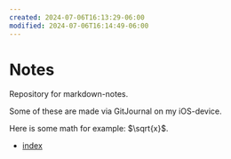```yaml
---
created: 2024-07-06T16:13:29-06:00
modified: 2024-07-06T16:14:49-06:00
---
```


# Notes

Repository for markdown-notes.

Some of these are made via GitJournal on my iOS-device.

Here is some math for example: $\sqrt{x}$.

- [index][index]

[index]: index.md

<!-- EOF -->
